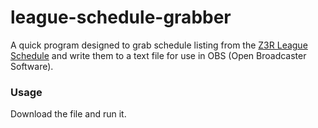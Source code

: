 # league-schedule-grabber
A quick program designed to grab schedule listing from the 
[Z3R League Schedule](http://speedgaming.org/alttprleague/crew/) and write them to
a text file for use in OBS (Open Broadcaster Software).

### Usage
Download the file and run it.